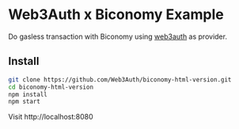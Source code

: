 # Web3Auth x Biconomy Example

Do gasless transaction with Biconomy using [web3auth](https://web3auth.io) as
provider.

## Install

```bash
git clone https://github.com/Web3Auth/biconomy-html-version.git
cd biconomy-html-version
npm install
npm start
```

Visit http://localhost:8080
